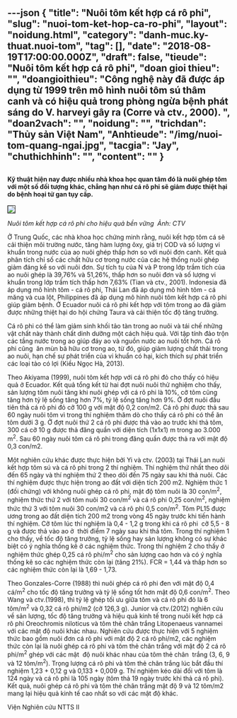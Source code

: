 ---json
{
    "title": "Nuôi tôm kết hợp cá rô phi",
    "slug": "nuoi-tom-ket-hop-ca-ro-phi",
    "layout": "noidung.html",
    "category": "danh-muc.ky-thuat.nuoi-tom",
    "tag": [],
    "date": "2018-08-19T17:00:00.000Z",
    "draft": false,
    "tieude": "Nuôi tôm kết hợp cá rô phi",
    "doan gioi thieu": "",
    "doangioithieu": "Công nghệ này đã được áp dụng từ 1999 trên mô hình nuôi tôm sú thâm canh và có hiệu quả trong phòng ngừa bệnh phát sáng do V. harveyi gây ra (Corre và ctv., 2000). ",
    "doan2vach": "",
    "noidung": "",
    "trichdan": "Thủy sản Việt Nam",
    "Anhtieude": "/img/nuoi-tom-quang-ngai.jpg",
    "tacgia": "Jay",
    "chuthichhinh": "",
    "__content__": ""
}
---
<h2><span style="font-size:14px">Kỹ thuật hiện nay được nhiều nh&agrave; khoa học quan t&acirc;m đ&oacute; l&agrave; nu&ocirc;i gh&eacute;p t&ocirc;m với một số đối tượng kh&aacute;c, chẳng hạn như c&aacute; r&ocirc; phi sẽ giảm được thiệt hại do bệnh hoại tử gan tụy cấp.</span></h2>

<p><span style="font-size:14px"><img src="http://www.thuysanvietnam.com.vn/uploads/article2/baiviet/nuoitrong/nuoi-tom-ket-hop-ca-ro-phi-01.png" style="border-style:solid; border-width:1px" /></span></p>

<p><span style="font-size:14px"><em>Nu&ocirc;i t&ocirc;m kết hợp c&aacute; r&ocirc; phi cho hiệu quả bền vững&nbsp; Ảnh: CTV&nbsp;</em></span></p>

<p><span style="font-size:14px">Ở Trung Quốc, c&aacute;c nh&agrave; khoa học chứng minh rằng, nu&ocirc;i kết hợp t&ocirc;m c&aacute; sẽ cải thiện m&ocirc;i trường nước, tăng h&agrave;m lượng &ocirc;xy, gi&aacute; trị COD v&agrave; số lượng vi khuẩn trong nước của ao nu&ocirc;i gh&eacute;p thấp hơn so với nu&ocirc;i đơn canh. Kết quả ph&acirc;n t&iacute;ch chỉ số c&aacute;c chất hữu cơ trong nước của c&aacute;c hệ thống nu&ocirc;i gh&eacute;p giảm đ&aacute;ng kể so với nu&ocirc;i đơn. Sự t&iacute;ch tụ của N v&agrave; P trong lớp trầm t&iacute;ch của ao nu&ocirc;i gh&eacute;p l&agrave; 39,76% v&agrave; 51,26%, thấp hơn so nu&ocirc;i đơn v&agrave; số lượng vi khuẩn trong lớp trầm t&iacute;ch thấp hơn 7,63% (Tian v&agrave; ctv., 2001). Indonesia đ&atilde; &aacute;p dụng m&ocirc; h&igrave;nh t&ocirc;m - c&aacute; r&ocirc; phi, Th&aacute;i Lan đ&atilde; &aacute;p dụng m&ocirc; h&igrave;nh t&ocirc;m - c&aacute; măng v&agrave; cua lột, Philippines đ&atilde; &aacute;p dụng m&ocirc; h&igrave;nh nu&ocirc;i t&ocirc;m kết hợp c&aacute; r&ocirc; phi gi&uacute;p giảm bệnh. Ở Ecuador nu&ocirc;i c&aacute; r&ocirc; phi kết hợp với t&ocirc;m trong ao đ&atilde; giảm được những thiệt hại do hội chứng Taura v&agrave; cải thiện tốc độ tăng trưởng.</span></p>

<p><span style="font-size:14px">C&aacute; r&ocirc; phi c&oacute; thể l&agrave;m giảm sinh khối tảo t&agrave;n trong ao nu&ocirc;i v&agrave; t&aacute;i chế những vật chất n&agrave;y th&agrave;nh chất dinh dưỡng một c&aacute;ch hiệu quả. Với tập t&iacute;nh đảo trộn c&aacute;c tầng nước trong ao gi&uacute;p đ&aacute;y ao v&agrave; nguồn nước ao nu&ocirc;i tốt hơn. C&aacute; r&ocirc; phi cũng&nbsp; ăn m&ugrave;n b&atilde; hữu cơ trong ao, từ đ&oacute;, gi&uacute;p giảm lượng chất thải trong ao nu&ocirc;i, hạn chế sự ph&aacute;t triển của vi khuẩn c&oacute; hại, k&iacute;ch th&iacute;ch sự ph&aacute;t triển c&aacute;c loại tảo c&oacute; lợi (Kiều Ngọc H&agrave;, 2013).</span></p>

<p><span style="font-size:14px">Theo Akiyama (1999), nu&ocirc;i t&ocirc;m kết hợp với c&aacute; r&ocirc; phi đỏ cho thấy c&oacute; hiệu quả ở Ecuador. Kết quả tổng kết từ hai đợt nu&ocirc;i nu&ocirc;i thử nghiệm cho thấy, sản lượng t&ocirc;m nu&ocirc;i tăng khi nu&ocirc;i gh&eacute;p với c&aacute; r&ocirc; phi l&agrave; 10%, cỡ t&ocirc;m cũng tăng hơn tỷ lệ sống tăng hơn 7%, tỷ lệ sống tăng hơn 9%. Ở đợt nu&ocirc;i đầu ti&ecirc;n thả c&aacute; r&ocirc; phi đỏ cỡ 100 g với mật độ 0,2 con/m2. C&aacute; r&ocirc; phi được thả sau 60 ng&agrave;y nu&ocirc;i t&ocirc;m v&igrave; trong th&iacute; nghiệm thăm d&ograve; cho thấy c&aacute; r&ocirc; phi c&oacute; thể ăn t&ocirc;m dưới 3 g. Ở đợt nu&ocirc;i thứ 2 c&aacute; r&ocirc; phi được thả v&agrave;o ao trước khi thả t&ocirc;m, 300 c&aacute; cỡ 10 g được thả đăng quần với diện t&iacute;ch (1x1x1) m trong ao 3.000 m<sup>2</sup>. Sau 60 ng&agrave;y nu&ocirc;i t&ocirc;m c&aacute; r&ocirc; phi trong đăng quần được thả ra với mật độ 0,3 con/m2.</span></p>

<p><span style="font-size:14px">Một nghi&ecirc;n cứu kh&aacute;c được thực hiện bởi Yi v&agrave; ctv. (2003) tại Th&aacute;i Lan nu&ocirc;i kết hợp t&ocirc;m s&uacute; v&agrave; c&aacute; r&ocirc; phi trong 2 th&iacute; nghiệm. Th&iacute; nghiệm thứ nhất theo d&otilde;i đến 65 ng&agrave;y v&agrave; th&iacute; nghiệm thứ 2 theo d&otilde;i đến 75 ng&agrave;y sau khi thả nu&ocirc;i. C&aacute;c th&iacute; nghiệm được thực hiện trong ao đất với diện t&iacute;ch 200 m2. Nghiệm thức 1 (đối chứng) với kh&ocirc;ng nu&ocirc;i gh&eacute;p c&aacute; r&ocirc; phi, mật độ t&ocirc;m nu&ocirc;i l&agrave; 30 con/m<sup>2</sup>, nghiệm thức thứ 2 với t&ocirc;m nu&ocirc;i 30 con/m<sup>2</sup>&nbsp;v&agrave; c&aacute; r&ocirc; phi 0,25 con/m<sup>2</sup>, nghiệm thức thứ 3 với t&ocirc;m nu&ocirc;i 30 con/m2 v&agrave; c&aacute; r&ocirc; phi 0,5 con/m<sup>2</sup>. T&ocirc;m PL15 được ương trong ao đất diện t&iacute;ch 200 m2 trong v&ograve;ng 45 ng&agrave;y trước khi tiến h&agrave;nh th&iacute; nghiệm. Cỡ t&ocirc;m l&uacute;c th&iacute; nghiệm l&agrave; 0,4 - 1,2 g trong khi c&aacute; r&ocirc; phi&nbsp; cỡ 5,5 - 8 g v&agrave; được thả v&agrave;o ao ở&nbsp; thời điểm 7 ng&agrave;y sau khi thả t&ocirc;m. Trong th&iacute; nghiệm 1 cho thấy, về tốc độ tăng trưởng, tỷ lệ sống hay sản lượng kh&ocirc;ng c&oacute; sự kh&aacute;c biệt c&oacute; &yacute; nghĩa thống k&ecirc; ở c&aacute;c nghiệm thức. Trong th&iacute; nghiệm 2 cho thấy ở nghiệm thức gh&eacute;p 0,25 c&aacute; r&ocirc; phi/m<sup>2</sup>&nbsp;cho sản lượng cao hơn v&agrave; c&oacute; &yacute; nghĩa thống k&ecirc; so c&aacute;c nghiệm thức c&ograve;n lại (tăng 21%). FCR = 1,44 v&agrave; thấp hơn so c&aacute;c nghiệm thức c&ograve;n lại l&agrave; 1,69 - 1,73.</span></p>

<p><span style="font-size:14px">Theo Gonzales-Corre (1988) th&igrave; nu&ocirc;i gh&eacute;p c&aacute; r&ocirc; phi đen với mật độ 0,4 c&aacute;/m<sup>2</sup>&nbsp;cho tốc độ tăng trưởng v&agrave; tỷ lệ sống tốt hơn mật độ 0,6 con/m<sup>2</sup>. Theo Wang v&agrave; ctv.(1998), th&igrave; tỷ lệ gh&eacute;p tối ưu giữa t&ocirc;m v&agrave; c&aacute; r&ocirc; phi đỏ l&agrave; 6 t&ocirc;m/m<sup>2</sup>&nbsp;v&agrave; 0,32 c&aacute; r&ocirc; phi/m2 (cỡ 126,3 g). Junior v&agrave; ctv.(2012) nghi&ecirc;n cứu về sản lượng, tốc độ tăng trưởng v&agrave; hiệu quả kinh tế trong nu&ocirc;i kết hợp c&aacute; r&ocirc; phi Oreochromis niloticus v&agrave; t&ocirc;m thẻ ch&acirc;n trắng Litopenaeus vannamei với c&aacute;c mật độ nu&ocirc;i kh&aacute;c nhau. Nghi&ecirc;n cứu được thực hiện với 5 nghiệm thức bao gồm nu&ocirc;i đơn c&aacute; r&ocirc; phi với mật độ 2 c&aacute; r&ocirc; phi/m2, c&aacute;c nghiệm thức c&ograve;n lại l&agrave; nu&ocirc;i gh&eacute;p c&aacute; r&ocirc; phi v&agrave; t&ocirc;m thẻ ch&acirc;n trắng với mật độ 2 c&aacute; r&ocirc; phi/m<sup>2</sup>&nbsp;gh&eacute;p với c&aacute;c mật&nbsp; độ nu&ocirc;i kh&aacute;c nhau của t&ocirc;m thẻ ch&acirc;n&nbsp; trắng (3, 6, 9 v&agrave; 12 t&ocirc;m/m<sup>2</sup>). Trọng lượng c&aacute; r&ocirc; phi v&agrave; t&ocirc;m thẻ ch&acirc;n trắng l&uacute;c bắt đầu th&iacute; nghiệm 1,23 + 0,12 g v&agrave; 0,133 + 0,009 g. Th&iacute; nghiệm k&eacute;o d&agrave;i đối với t&ocirc;m l&agrave; 124 ng&agrave;y v&agrave; c&aacute; r&ocirc; phi l&agrave; 105 ng&agrave;y (t&ocirc;m thả 19 ng&agrave;y trước khi thả c&aacute; r&ocirc; phi). Kết quả, nu&ocirc;i gh&eacute;p c&aacute; r&ocirc; phi v&agrave; t&ocirc;m thẻ ch&acirc;n trắng mật độ 9 v&agrave; 12 t&ocirc;m/m2 mang lại hiệu quả kinh tế cao nhất so với c&aacute;c mật độ kh&aacute;c.</span></p>

<p><span style="font-size:14px">Viện Nghi&ecirc;n cứu NTTS II&nbsp;</span></p>
